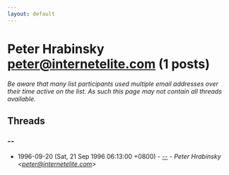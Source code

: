 ```yaml
---
layout: default
---
```


# Peter Hrabinsky <peter@internetelite.com> (1 posts)

_Be aware that many list participants used multiple email addresses over their time active on the list. As such this page may not contain all threads available._

## Threads

### --
+ 1996-09-20 (Sat, 21 Sep 1996 06:13:00 +0800) - [--](/archive/1996/09/78c4b21d6b4b97bc0950c921d04e463fbd05444f3647ee66fc824d94c5769d27) - _Peter Hrabinsky \<peter@internetelite.com\>_

